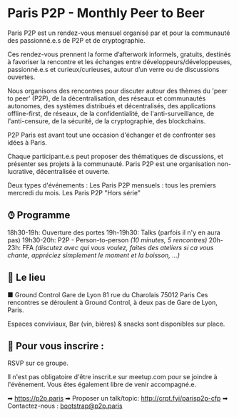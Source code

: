 # Paris P2P - Monthly Peer to Beer

Paris P2P est un rendez-vous mensuel organisé par et pour la communauté des passionné.e.s de P2P et de cryptographie.

Ces rendez-vous prennent la forme d’afterwork informels, gratuits, destinés à favoriser la rencontre et les échanges entre développeurs/développeuses, passionné.e.s et curieux/curieuses, autour d’un verre ou de discussions ouvertes.

Nous organisons des rencontres pour discuter autour des thèmes du 'peer to peer' (P2P), de la décentralisation, des réseaux et communautés autonomes, des systèmes distribués et décentralisés, des applications offline-first, de réseaux, de la confidentialité, de l'anti-surveillance, de l'anti-censure, de la sécurité, de la cryptographie, des blockchains.

P2P Paris est avant tout une occasion d'échanger et de confronter ses idées à Paris.

Chaque participant.e.s peut proposer des thématiques de discussions, et présenter ses projets à la communauté. Paris P2P est une organisation non-lucrative, décentralisée et ouverte.

Deux types d'événements :
Les Paris P2P mensuels : tous les premiers mercredi du mois.
Les Paris P2P "Hors série"

## ⌚︎ Programme

18h30-19h: Ouverture des portes
19h-19h30: Talks (parfois il n'y en aura pas)
19h30-20h: P2P - Person-to-person _(10 minutes, 5 rencontres)_
20h-23h: FFA _(discutez avec qui vous voulez, faites des ateliers si ca vous chante, appréciez simplement le moment et la boisson, ...)_

## 🗼 Le lieu

■ Ground Control
Gare de Lyon  81 rue du Charolais  75012 Paris
Ces rencontres se déroulent à Ground Control, à deux pas de Gare de Lyon, Paris.

Espaces conviviaux, Bar (vin, bières) & snacks sont disponibles sur place.

## 📡 Pour vous inscrire :

RSVP sur ce groupe.

Il n'est pas obligatoire d'être inscrit.e sur meetup.com pour se joindre à l'événement. Vous êtes également libre de venir accompagné.e.

➡ https://p2p.paris
➡ Proposer un talk/topic: http://crpt.fyi/parisp2p-cfp
➡ Contactez-nous : bootstrap@p2p.paris
